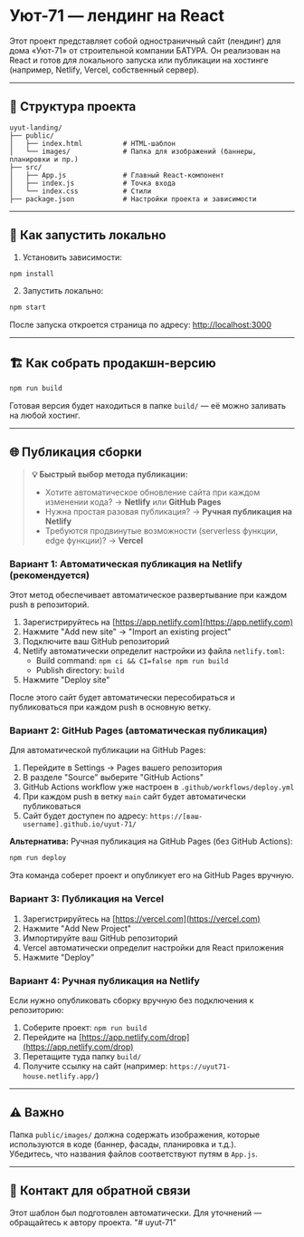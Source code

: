 
# Уют-71 — лендинг на React

Этот проект представляет собой одностраничный сайт (лендинг) для дома «Уют-71» от строительной компании БАТУРА. Он реализован на React и готов для локального запуска или публикации на хостинге (например, Netlify, Vercel, собственный сервер).

---

## 📁 Структура проекта

```
uyut-landing/
├── public/
│   ├── index.html          # HTML-шаблон
│   └── images/             # Папка для изображений (баннеры, планировки и пр.)
├── src/
│   ├── App.js              # Главный React-компонент
│   ├── index.js            # Точка входа
│   └── index.css           # Стили
├── package.json            # Настройки проекта и зависимости
```

---

## 🚀 Как запустить локально

1. Установить зависимости:

```bash
npm install
```

2. Запустить локально:

```bash
npm start
```

После запуска откроется страница по адресу: [http://localhost:3000](http://localhost:3000)

---

## 🏗 Как собрать продакшн-версию

```bash
npm run build
```

Готовая версия будет находиться в папке `build/` — её можно заливать на любой хостинг.

---

## 🌐 Публикация сборки

> **💡 Быстрый выбор метода публикации:**
> - Хотите автоматическое обновление сайта при каждом изменении кода? → **Netlify** или **GitHub Pages**
> - Нужна простая разовая публикация? → **Ручная публикация на Netlify**
> - Требуются продвинутые возможности (serverless функции, edge функции)? → **Vercel**

### Вариант 1: Автоматическая публикация на Netlify (рекомендуется)

Этот метод обеспечивает автоматическое развертывание при каждом push в репозиторий.

1. Зарегистрируйтесь на [https://app.netlify.com](https://app.netlify.com)
2. Нажмите "Add new site" → "Import an existing project"
3. Подключите ваш GitHub репозиторий
4. Netlify автоматически определит настройки из файла `netlify.toml`:
   - Build command: `npm ci && CI=false npm run build`
   - Publish directory: `build`
5. Нажмите "Deploy site"

После этого сайт будет автоматически пересобираться и публиковаться при каждом push в основную ветку.

### Вариант 2: GitHub Pages (автоматическая публикация)

Для автоматической публикации на GitHub Pages:

1. Перейдите в Settings → Pages вашего репозитория
2. В разделе "Source" выберите "GitHub Actions"
3. GitHub Actions workflow уже настроен в `.github/workflows/deploy.yml`
4. При каждом push в ветку `main` сайт будет автоматически публиковаться
5. Сайт будет доступен по адресу: `https://[ваш-username].github.io/uyut-71/`

**Альтернатива:** Ручная публикация на GitHub Pages (без GitHub Actions):
```bash
npm run deploy
```
Эта команда соберет проект и опубликует его на GitHub Pages вручную.

### Вариант 3: Публикация на Vercel

1. Зарегистрируйтесь на [https://vercel.com](https://vercel.com)
2. Нажмите "Add New Project"
3. Импортируйте ваш GitHub репозиторий
4. Vercel автоматически определит настройки для React приложения
5. Нажмите "Deploy"

### Вариант 4: Ручная публикация на Netlify

Если нужно опубликовать сборку вручную без подключения к репозиторию:

1. Соберите проект: `npm run build`
2. Перейдите на [https://app.netlify.com/drop](https://app.netlify.com/drop)
3. Перетащите туда папку `build/`
4. Получите ссылку на сайт (например: `https://uyut71-house.netlify.app/`)

---

## ⚠️ Важно

Папка `public/images/` должна содержать изображения, которые используются в коде (баннер, фасады, планировка и т.д.).  
Убедитесь, что названия файлов соответствуют путям в `App.js`.

---

## 👤 Контакт для обратной связи

Этот шаблон был подготовлен автоматически. Для уточнений — обращайтесь к автору проекта.
"# uyut-71" 
